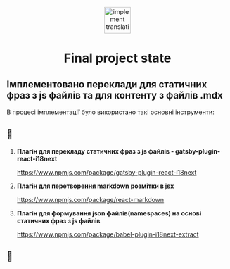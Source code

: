 <p align="center">
  <a href="https://dev.to/adrai/best-internationalization-for-gatsby-mkf#extract">
    <img alt="implement translation extractor" src="https://i18next-extract.netlify.app/imgs/babel-plugin-i18next-extract.png" width="60" />
  </a>
</p>
<h1 align="center">
  Final project state
</h1>

<h2>Імплементовано переклади для статичних фраз з js файлів та для контенту з файлів .mdx</h2>

В процесі імплементації було використано такі основні інструменти: 

## 🚀 

1.  **Плагін для перекладу статичних фраз з js файлів - gatsby-plugin-react-i18next**

    https://www.npmjs.com/package/gatsby-plugin-react-i18next

2.  **Плагін для перетворення markdown розмітки в jsx**

    https://www.npmjs.com/package/react-markdown

3.  **Плагін для формування json файлів(namespaces) на основі статичних фраз з js файлів**

    https://www.npmjs.com/package/babel-plugin-i18next-extract

## 🚀 
